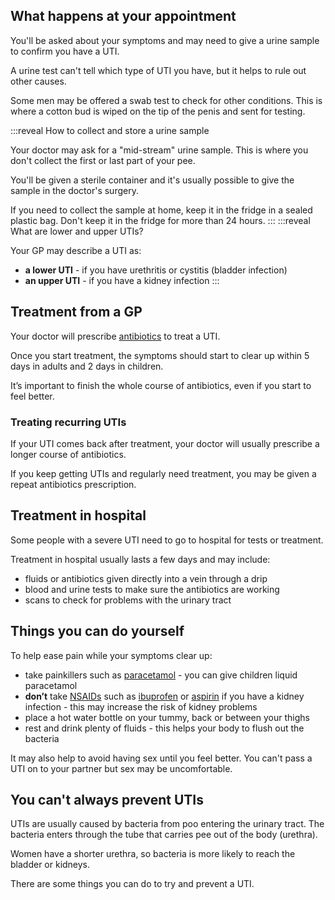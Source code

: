## What happens at your appointment 

You'll be asked about your symptoms and may need to give a urine sample to confirm you have a UTI. 

A urine test can't tell which type of UTI you have, but it helps to rule out other causes.

Some men may be offered a swab test to check for other conditions. This is where a cotton bud is wiped on the tip of the penis and sent for testing.

:::reveal How to collect and store a urine sample

Your doctor may ask for a "mid-stream" urine sample. This is where you don't collect the first or last part of your pee.

You'll be given a sterile container and it's usually possible to give the sample in the doctor's surgery.

If you need to collect the sample at home, keep it in the fridge in a sealed plastic bag. Don't keep it in the fridge for more than 24 hours.
:::
:::reveal What are lower and upper UTIs?

Your GP may describe a UTI as:

- **a lower UTI** - if you have urethritis or cystitis (bladder infection) 
- **an upper UTI** - if you have a kidney infection
:::

## Treatment from a GP

Your doctor will prescribe [antibiotics](http://www.nhs.uk/conditions/Antibiotics-penicillins/Pages/Introduction.aspx) to treat a UTI. 

Once you start treatment, the symptoms should start to clear up within 5 days in adults and 2 days in children. 

It’s important to finish the whole course of antibiotics, even if you start to feel better.

### Treating recurring UTIs

If your UTI comes back after treatment, your doctor will usually prescribe a longer course of antibiotics. 

If you keep getting UTIs and regularly need treatment, you may be given a repeat antibiotics prescription.

## Treatment in hospital

Some people with a severe UTI need to go to hospital for tests or treatment.

Treatment in hospital usually lasts a few days and may include: 

- fluids or antibiotics given directly into a vein through a drip
- blood and urine tests to make sure the antibiotics are working
- scans to check for problems with the urinary tract

## Things you can do yourself

To help ease pain while your symptoms clear up:

- take painkillers such as [paracetamol](http://www.nhs.uk/conditions/Painkillers-paracetamol/Pages/Introduction.aspx) - you can give children liquid paracetamol
- **don’t** take  [NSAIDs](http://www.nhs.uk/Conditions/Anti-inflammatories-non-steroidal/Pages/Introduction.aspx) such as [ibuprofen](http://www.nhs.uk/Conditions/Painkillers-ibuprofen/Pages/Introduction.aspx) or [aspirin](http://www.nhs.uk/conditions/anti-platelets-aspirin-low-dose-/Pages/Introduction.aspx) if you have a kidney infection - this may increase the risk of kidney problems
- place a hot water bottle on your tummy, back or between your thighs
- rest and drink plenty of fluids - this helps your body to flush out the bacteria

It may also help to avoid having sex until you feel better. You can't pass a UTI on to your partner but sex may be uncomfortable.

## You can't always prevent UTIs

UTIs are usually caused by bacteria from poo entering the urinary tract. The bacteria enters through the tube that carries pee out of the body (urethra).

Women have a shorter urethra, so bacteria is more likely to reach the bladder or kidneys.

There are some things you can do to try and prevent a UTI.